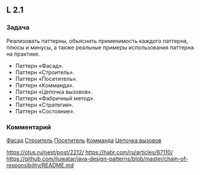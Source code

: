 ## L 2.1

### Задача
Реализовать паттерны, объяснить применимость каждого паттерна, плюсы и минусы, а также реальные примеры использования паттерна на практике.
* Паттерн «Фасад».
* Паттерн «Строитель».
* Паттерн «Посетитель».
* Паттерн «Комманда».
* Паттерн «Цепочка вызовов».
* Паттерн «Фабричный метод».
* Паттерн «Стратегия».
* Паттерн «Состояние».

### Комментарий
[Фасад](./facade/comment.md)
[Строитель](./builder/comment.md)
[Посетитель](./visitor/comment.md)
[Комманда](./command/comment.md)
[Цепочка вызовов](./chainOfResponsibility/comment.md)


https://otus.ru/nest/post/2212/
https://habr.com/ru/articles/87110/
https://github.com/iluwatar/java-design-patterns/blob/master/chain-of-responsibility/README.md